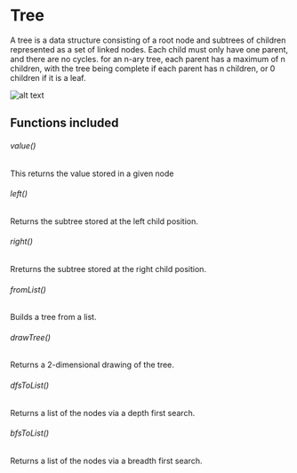 # Tree
A tree is a data structure consisting of a root node and subtrees of children
represented as a set of linked nodes. Each child must only have one parent, and
there are no cycles. for an n-ary tree, each parent has a maximum of n children,
with the tree being complete if each parent has n children, or 0 children if it 
is a leaf.

![alt text](https://upload.wikimedia.org/wikipedia/commons/thumb/f/f7/Binary_tree.svg/1200px-Binary_tree.svg.png "Non-complete Binary Tree")

## Functions included

###### value()
This returns the value stored in a given node

###### left()
Returns the subtree stored at the left child position.

###### right()
Rreturns the subtree stored at the right child position.

###### fromList()
Builds a tree from a list.

###### drawTree()
Returns a 2-dimensional drawing of the tree.

###### dfsToList() 
Returns a list of the nodes via a depth first search.

###### bfsToList()
Returns a list of the nodes via a breadth first search.

